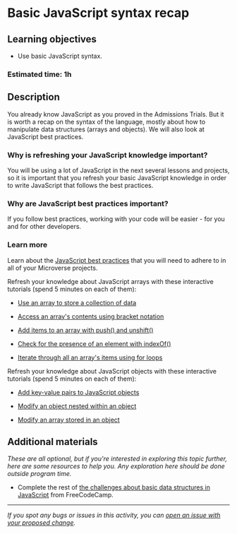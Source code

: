 # Basic JavaScript syntax recap

## Learning objectives

- Use basic JavaScript syntax.

### Estimated time: 1h

## Description

You already know JavaScript as you proved in the Admissions Trials. But it is worth a recap on the syntax of the language, mostly about how to manipulate data structures (arrays and objects). We will also look at JavaScript best practices.

### Why is refreshing your JavaScript knowledge important?

You will be using a lot of JavaScript in the next several lessons and projects, so it is important that you refresh your basic JavaScript knowledge in order to write JavaScript that follows the best practices.

### Why are JavaScript best practices important?

If you follow best practices, working with your code will be easier - for you and for other developers.

### Learn more

Learn about the [JavaScript best practices](https://github.com/microverseinc/curriculum-html-css/blob/main/articles/javascript_best_practices.md) that you will need to adhere to in all of your Microverse projects.

Refresh your knowledge about JavaScript arrays with these interactive tutorials (spend 5 minutes on each of them):

- [Use an array to store a collection of data](https://www.freecodecamp.org/learn/javascript-algorithms-and-data-structures/basic-data-structures/use-an-array-to-store-a-collection-of-data)

- [Access an array's contents using bracket notation](https://www.freecodecamp.org/learn/javascript-algorithms-and-data-structures/basic-data-structures/access-an-arrays-contents-using-bracket-notation)

- [Add items to an array with push() and unshift()](https://www.freecodecamp.org/learn/javascript-algorithms-and-data-structures/basic-data-structures/add-items-to-an-array-with-push-and-unshift)

- [Check for the presence of an element with indexOf()](https://www.freecodecamp.org/learn/javascript-algorithms-and-data-structures/basic-data-structures/check-for-the-presence-of-an-element-with-indexof)

- [Iterate through all an array's items using for loops](https://www.freecodecamp.org/learn/javascript-algorithms-and-data-structures/basic-data-structures/iterate-through-all-an-arrays-items-using-for-loops)

Refresh your knowledge about JavaScript objects with these interactive tutorials (spend 5 minutes on each of them):

- [Add key-value pairs to JavaScript objects](https://www.freecodecamp.org/learn/javascript-algorithms-and-data-structures/basic-data-structures/add-key-value-pairs-to-javascript-objects)

- [Modify an object nested within an object](https://www.freecodecamp.org/learn/javascript-algorithms-and-data-structures/basic-data-structures/modify-an-object-nested-within-an-object)

- [Modify an array stored in an object](https://www.freecodecamp.org/learn/javascript-algorithms-and-data-structures/basic-data-structures/modify-an-array-stored-in-an-object)

## Additional materials

*These are all optional, but if you're interested in exploring this topic further, here are some resources to help you. Any exploration here should be done outside program time.*
- Complete the rest of [the challenges about basic data structures in JavaScript](https://www.freecodecamp.org/learn/javascript-algorithms-and-data-structures/basic-data-structures/) from FreeCodeCamp. 

------

_If you spot any bugs or issues in this activity, you can [open an issue with your proposed change](https://github.com/microverseinc/curriculum-transversal-skills/blob/main/git-github/articles/open_issue.md)._
